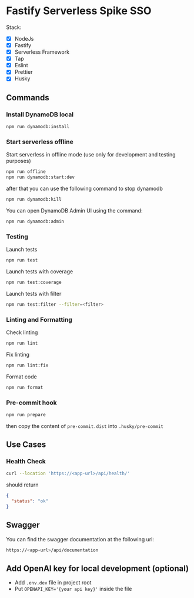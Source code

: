 # Fastify Serverless Spike SSO

Stack:
- [x] NodeJs
- [x] Fastify
- [x] Serverless Framework
- [x] Tap
- [x] Eslint
- [x] Prettier
- [x] Husky

## Commands

### Install DynamoDB local

```bash
npm run dynamodb:install
```

### Start serverless offline

Start serverless in offline mode (use only for development and testing purposes)

```bash
npm run offline
npm run dynamodb:start:dev
```

after that you can use the following command to stop dynamodb

```bash
npm run dynamodb:kill
```

You can open DynamoDB Admin UI using the command:

```bash
npm run dynamodb:admin
```

### Testing

Launch tests

```bash
npm run test
```

Launch tests with coverage

```bash
npm run test:coverage
```

Launch tests with filter

```bash
npm run test:filter --filter=<filter>
```

### Linting and Formatting

Check linting

```bash
npm run lint
```

Fix linting

```bash
npm run lint:fix
```

Format code

```bash
npm run format
```

### Pre-commit hook

```bash
npm run prepare
```

then copy the content of `pre-commit.dist` into `.husky/pre-commit`

## Use Cases

### Health Check

```bash
curl --location 'https://<app-url>/api/health/'
```

should return

```json
{
  "status": "ok"
}
```

## Swagger

You can find the swagger documentation at the following url:

```bash
https://<app-url>/api/documentation
```

## Add OpenAI key for local development (optional)

- Add `.env.dev` file in project root
- Put `OPENAPI_KEY='{your api key}'` inside the file